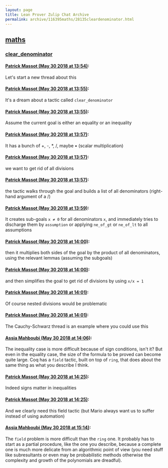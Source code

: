 ```yaml
---
layout: page
title: Lean Prover Zulip Chat Archive 
permalink: archive/116395maths/28135cleardenominator.html
---
```


## [maths](index.html)
### [clear_denominator](28135cleardenominator.html)

#### [Patrick Massot (May 30 2018 at 13:54)](https://leanprover.zulipchat.com/#narrow/stream/116395-maths/topic/clear_denominator/near/127303903):
Let's start a new thread about this

#### [Patrick Massot (May 30 2018 at 13:55)](https://leanprover.zulipchat.com/#narrow/stream/116395-maths/topic/clear_denominator/near/127303917):
It's a dream about a tactic called `clear_denominator`

#### [Patrick Massot (May 30 2018 at 13:55)](https://leanprover.zulipchat.com/#narrow/stream/116395-maths/topic/clear_denominator/near/127303920):
Assume the current goal is either an equality or an inequality

#### [Patrick Massot (May 30 2018 at 13:57)](https://leanprover.zulipchat.com/#narrow/stream/116395-maths/topic/clear_denominator/near/127303973):
It has a bunch of +, -, *, /, maybe • (scalar multiplication)

#### [Patrick Massot (May 30 2018 at 13:57)](https://leanprover.zulipchat.com/#narrow/stream/116395-maths/topic/clear_denominator/near/127303979):
we want to get rid of all divisions

#### [Patrick Massot (May 30 2018 at 13:57)](https://leanprover.zulipchat.com/#narrow/stream/116395-maths/topic/clear_denominator/near/127303981):
the tactic walks through the goal and builds a list of all denominators (right-hand argument of a /)

#### [Patrick Massot (May 30 2018 at 13:59)](https://leanprover.zulipchat.com/#narrow/stream/116395-maths/topic/clear_denominator/near/127304035):
It creates sub-goals `x ≠ 0` for all denominators `x`, and immediately tries to discharge them by `assumption` or applying `ne_of_gt` or `ne_of_lt` to all assumptions

#### [Patrick Massot (May 30 2018 at 14:00)](https://leanprover.zulipchat.com/#narrow/stream/116395-maths/topic/clear_denominator/near/127304043):
then it multiplies both sides of the goal by the product of all denominators, using the relevant lemmas (assuming the subgoals)

#### [Patrick Massot (May 30 2018 at 14:00)](https://leanprover.zulipchat.com/#narrow/stream/116395-maths/topic/clear_denominator/near/127304095):
and then simplifies the goal to get rid of divisions by using `x/x = 1`

#### [Patrick Massot (May 30 2018 at 14:01)](https://leanprover.zulipchat.com/#narrow/stream/116395-maths/topic/clear_denominator/near/127304100):
Of course nested divisions would be problematic

#### [Patrick Massot (May 30 2018 at 14:01)](https://leanprover.zulipchat.com/#narrow/stream/116395-maths/topic/clear_denominator/near/127304107):
The Cauchy-Schwarz thread is an example where you could use this

#### [Assia Mahboubi (May 30 2018 at 14:06)](https://leanprover.zulipchat.com/#narrow/stream/116395-maths/topic/clear_denominator/near/127304282):
The inequality case is more difficult because of sign conditions, isn't it? But even in the equality case, the size of the formula to be proved can become quite large. Coq has a ``field`` tactic, built on top of ``ring``, that does about the same thing as what you describe I think.

#### [Patrick Massot (May 30 2018 at 14:25)](https://leanprover.zulipchat.com/#narrow/stream/116395-maths/topic/clear_denominator/near/127304898):
Indeed signs matter in inequalities

#### [Patrick Massot (May 30 2018 at 14:25)](https://leanprover.zulipchat.com/#narrow/stream/116395-maths/topic/clear_denominator/near/127304904):
And we clearly need this field tactic (but Mario always want us to suffer instead of using automation)

#### [Assia Mahboubi (May 30 2018 at 15:14)](https://leanprover.zulipchat.com/#narrow/stream/116395-maths/topic/clear_denominator/near/127306985):
The ``field`` problem is more difficult than the ``ring`` one. It probably has to start as a partial procedure, like the one you describe, because a complete one is much more delicate from an algorithmic point of view (you need stuff like subresultants or even may be probabilistic methods otherwise the complexity and growth of the polynomials are dreadful).

